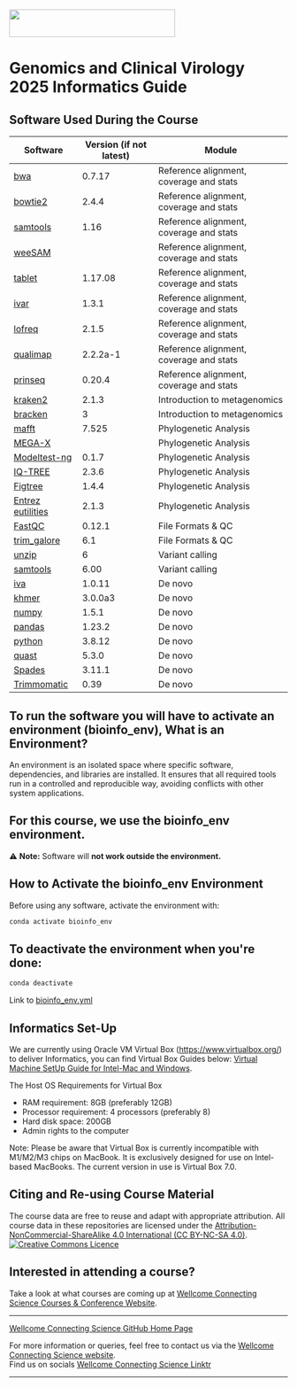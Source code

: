 # <img src="https://coursesandconferences.wellcomeconnectingscience.org/wp-content/themes/wcc_courses_and_conferences/dist/assets/svg/logo.svg" width="300" height="50"> 

# Genomics and Clinical Virology 2025 Informatics Guide

## **Software Used During the Course**

| Software | Version (if not latest) | Module |
|-------------|--------------|----------|
| [bwa](https://github.com/lh3/bwa) | 0.7.17 | Reference alignment, coverage and stats |
| [bowtie2](https://github.com/BenLangmead/bowtie2) | 2.4.4 | Reference alignment, coverage and stats |
| [samtools](https://github.com/samtools/samtools) | 1.16 | Reference alignment, coverage and stats |
| [weeSAM](https://github.com/Centre-for-Infectious-Disease-Genomics-and-One-Health/weeSAM) |  | Reference alignment, coverage and stats |
| [tablet](https://ics.hutton.ac.uk/tablet/) | 1.17.08 | Reference alignment, coverage and stats |
| [ivar](https://github.com/andersen-lab/ivar) | 1.3.1 | Reference alignment, coverage and stats |
| [lofreq](https://csb5.github.io/lofreq/) | 2.1.5 | Reference alignment, coverage and stats |
| [qualimap](https://bitbucket.org/kokonech/qualimap/src/master/) | 2.2.2a-1 | Reference alignment, coverage and stats |
| [prinseq](https://github.com/GenomicsCore/prinseq) | 0.20.4 | Reference alignment, coverage and stats |
| [kraken2](https://github.com/DerrickWood/kraken2) | 2.1.3 | Introduction to metagenomics |
| [bracken](https://github.com/jenniferlu717/Bracken) | 3 | Introduction to metagenomics |
| [mafft](https://mafft.cbrc.jp/alignment/software/) | 7.525 | Phylogenetic Analysis |
| [MEGA-X](https://www.megasoftware.net/) |  | Phylogenetic Analysis |
| [Modeltest-ng](https://github.com/ddarriba/modeltest) | 0.1.7 | Phylogenetic Analysis |
| [IQ-TREE](https://github.com/iqtree/iqtree2) | 2.3.6 | Phylogenetic Analysis |
| [Figtree](https://github.com/rambaut/figtree) | 1.4.4 | Phylogenetic Analysis |
| [Entrez eutilities](https://www.ncbi.nlm.nih.gov/books/NBK179288/) | 2.1.3 | Phylogenetic Analysis |
| [FastQC](https://www.bioinformatics.babraham.ac.uk/projects/fastqc/) | 0.12.1 | File Formats & QC |
| [trim_galore](https://www.bioinformatics.babraham.ac.uk/projects/trim_galore/) | 6.1 | File Formats & QC |
| [unzip](https://linux.die.net/man/1/unzip) | 6 | Variant calling |
| [samtools](https://github.com/samtools/samtools) | 6.00 | Variant calling |
| [iva](https://github.com/sanger-pathogens/iva) | 1.0.11 | De novo |
| [khmer](https://github.com/dib-lab/khmer) | 3.0.0a3 | De novo |
| [numpy](https://github.com/numpy/numpy) | 1.5.1 | De novo |
| [pandas](https://github.com/pandas-dev/pandas) | 1.23.2 | De novo |
| [python](https://www.python.org/) | 3.8.12 | De novo |
| [quast](https://github.com/ablab/quast) | 5.3.0 | De novo |
| [Spades](https://github.com/ablab/spades) | 3.11.1 | De novo |
| [Trimmomatic](http://www.usadellab.org/cms/?page=trimmomatic) | 0.39 | De novo |


## **To run the software you will have to activate an environment (bioinfo_env), What is an Environment?**
An environment is an isolated space where specific software, dependencies, and libraries are installed. It ensures that all required tools run in a controlled and reproducible way, avoiding conflicts with other system applications.

## For this course, we use the **bioinfo_env** environment.

⚠️ **Note:** Software will **not work outside the environment.**

## **How to Activate the bioinfo_env Environment**
Before using any software, activate the environment with:

```bash
conda activate bioinfo_env
```

## **To deactivate the environment when you're done:**

```bash
conda deactivate
```

Link to [bioinfo_env.yml](https://github.com/WCSCourses/GCV_2025/blob/main/course_data_2025/bioinfo_env.yml)


## Informatics Set-Up
We are currently using Oracle VM Virtual Box (https://www.virtualbox.org/) to deliver Informatics, you can find Virtual Box Guides below:
[Virtual Machine SetUp Guide for Intel-Mac and Windows](https://github.com/WCSCourses/index/blob/main/VM%20Guide.pdf). <br />

The Host OS Requirements for Virtual Box <br />
- RAM requirement: 8GB (preferably 12GB) <br />
- Processor requirement: 4 processors (preferably 8) <br />
- Hard disk space: 200GB <br />
- Admin rights to the computer <br />

Note: Please be aware that Virtual Box is currently incompatible with M1/M2/M3 chips on MacBook.
It is exclusively designed for use on Intel-based MacBooks. The current version in use is Virtual Box 7.0.

## Citing and Re-using Course Material

The course data are free to reuse and adapt with appropriate attribution. All course data in these repositories are licensed under the <a rel="license" href="https://creativecommons.org/licenses/by-nc-sa/4.0/">Attribution-NonCommercial-ShareAlike 4.0 International (CC BY-NC-SA 4.0)</a>. <a rel="license" href="http://creativecommons.org/licenses/by/4.0/"><img alt="Creative Commons Licence" style="border-width:0" src="https://i.creativecommons.org/l/by-nc-sa/4.0/88x31.png" /></a><br /> 

## Interested in attending a course?

Take a look at what courses are coming up at [Wellcome Connecting Science Courses & Conference Website](https://coursesandconferences.wellcomeconnectingscience.org/our-events/).

---

[Wellcome Connecting Science GitHub Home Page](https://github.com/WCSCourses) 

For more information or queries, feel free to contact us via the [Wellcome Connecting Science website](https://coursesandconferences.wellcomeconnectingscience.org).<br /> 
Find us on socials [Wellcome Connecting Science Linktr](https://linktr.ee/eventswcs)

---
